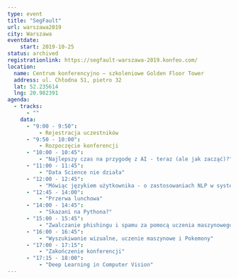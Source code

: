 ```yaml
---
type: event
title: "SegFault"
url: warszawa2019
city: Warszawa
eventdate:
    start: 2019-10-25
status: archived
registrationlink: https://segfault-warszawa-2019.konfeo.com/
location:
  name: Centrum konferencyjno – szkoleniowe Golden Floor Tower
  address: ul. Chłodna 51, pietro 32
  lat: 52.235614
  lng: 20.982391
agenda:
  - tracks:
      - ""
    data:
      - "9:00 - 9:50":
          - Rejestracja uczestników
      - "9:50 - 10:00":
          - Rozpoczęcie konferencji
      - "10:00 - 10:45":
          - "Najlepszy czas na przygodę z AI - teraz (ale jak zacząć)?"
      - "11:00 - 11:45":
          - "Data Science nie działa"
      - "12:00 - 12:45":
          - "Mówiąc językiem użytkownika - o zastosowaniach NLP w systemie rekomendacyjnym"
      - "12:45 - 14:00":
          - "Przerwa lunchowa"
      - "14:00 - 14:45":
          - "Skazani na Pythona?"
      - "15:00 - 15:45":
          - "Zwalczanie phishingu i spamu za pomocą uczenia maszynowego  w strumieniach danych"
      - "16:00 - 16:45":
          - "Wyszukiwanie wizualne, uczenie maszynowe i Pokemony"
      - "17:00 - 17:15":
          - "Zakończenie konferencji"
      - "17:15 - 18:00":
          - "Deep Learning in Computer Vision"
---
```


